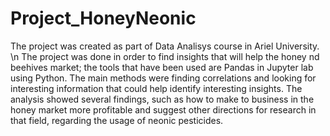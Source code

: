 # Project_HoneyNeonic
The project was created as part of Data Analisys course in Ariel University. \n
The project was done in order to find insights that will help the honey nd beehives market; the tools that have been used are Pandas in Jupyter lab using Python.
The main methods were finding correlations and looking for interesting information that could help identify interesting insights.
The analysis showed several findings, such as how to make to business in the honey market more profitable and suggest other directions for research in that field, regarding the usage of neonic pesticides.
